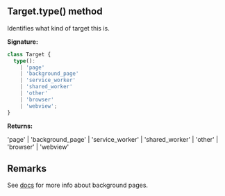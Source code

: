 ## Target.type() method

Identifies what kind of target this is.

**Signature:**

```typescript
class Target {
  type():
    | 'page'
    | 'background_page'
    | 'service_worker'
    | 'shared_worker'
    | 'other'
    | 'browser'
    | 'webview';
}
```

**Returns:**

'page' \| 'background_page' \| 'service_worker' \| 'shared_worker' \| 'other' \| 'browser' \| 'webview'

## Remarks

See [docs](https://developer.chrome.com/extensions/background_pages) for more info about background pages.
